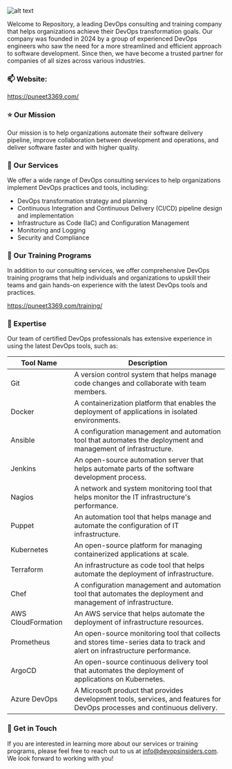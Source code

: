 
![alt text](https://puneet3369.com/wp-content/uploads/2023/01/logodark.png)

Welcome to Repository, a leading DevOps consulting and training company that helps organizations achieve their DevOps transformation goals. Our company was founded in 2024 by a group of experienced DevOps engineers who saw the need for a more streamlined and efficient approach to software development. Since then, we have become a trusted partner for companies of all sizes across various industries.

### 📫 Website:
https://puneet3369.com/

### ⭐ Our Mission
Our mission is to help organizations automate their software delivery pipeline, improve collaboration between development and operations, and deliver software faster and with higher quality.

### 🏢 Our Services
We offer a wide range of DevOps consulting services to help organizations implement DevOps practices and tools, including:

* DevOps transformation strategy and planning
* Continuous Integration and Continuous Delivery (CI/CD) pipeline design and implementation
* Infrastructure as Code (IaC) and Configuration Management
* Monitoring and Logging
* Security and Compliance

### 📃 Our Training Programs
In addition to our consulting services, we offer comprehensive DevOps training programs that help individuals and organizations to upskill their teams and gain hands-on experience with the latest DevOps tools and practices. 

https://puneet3369.com/training/

### 🔭 Expertise
Our team of certified DevOps professionals has extensive experience in using the latest DevOps tools, such as:

| Tool Name | Description |
| ---------- | ----------- |
| Git | A version control system that helps manage code changes and collaborate with team members. |
| Docker | A containerization platform that enables the deployment of applications in isolated environments. |
| Ansible | A configuration management and automation tool that automates the deployment and management of infrastructure. |
| Jenkins | An open-source automation server that helps automate parts of the software development process. |
| Nagios | A network and system monitoring tool that helps monitor the IT infrastructure's performance. |
| Puppet | An automation tool that helps manage and automate the configuration of IT infrastructure. |
| Kubernetes | An open-source platform for managing containerized applications at scale. |
| Terraform | An infrastructure as code tool that helps automate the deployment of infrastructure. |
| Chef | A configuration management and automation tool that automates the deployment and management of infrastructure. |
| AWS CloudFormation | An AWS service that helps automate the deployment of infrastructure resources. |
| Prometheus | An open-source monitoring tool that collects and stores time-series data to track and alert on infrastructure performance. |
| ArgoCD | An open-source continuous delivery tool that automates the deployment of applications on Kubernetes. |
| Azure DevOps | A Microsoft product that provides development tools, services, and features for DevOps processes and continuous delivery. |

### 📧 Get in Touch
If you are interested in learning more about our services or training programs, please feel free to reach out to us at info@devopsinsiders.com. We look forward to working with you!
    


  
   

